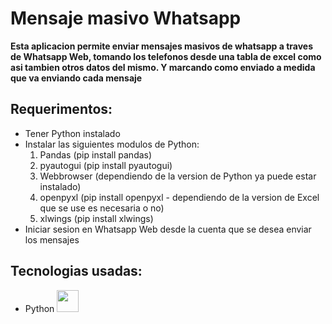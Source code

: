 # Mensaje masivo Whatsapp

**Esta aplicacion permite enviar mensajes masivos de whatsapp a traves de Whatsapp Web, tomando los telefonos desde una tabla de excel como asi tambien otros datos del mismo. Y marcando como enviado a medida que va enviando cada mensaje**

## Requerimentos:
 - Tener Python instalado
 - Instalar las siguientes modulos de Python:
    1. Pandas (pip install pandas)
    2. pyautogui (pip install pyautogui)
    3. Webbrowser (dependiendo de la version de Python ya puede estar instalado)
    4. openpyxl (pip install openpyxl - dependiendo de la version de Excel que se use es necesaria o no)
    5. xlwings (pip install xlwings)
 - Iniciar sesion en Whatsapp Web desde la cuenta que se desea enviar los mensajes     

## Tecnologias usadas:
 - Python <img src="https://cdn.icon-icons.com/icons2/2699/PNG/512/python_vertical_logo_icon_168039.png" alt="" width= "35" height= "35">